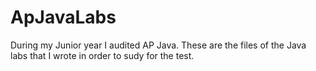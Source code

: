 # ApJavaLabs

During my Junior year I audited AP Java. These are the files of the Java labs that I wrote in order to sudy for the test.
